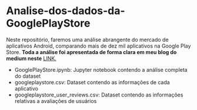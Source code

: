 # Analise-dos-dados-da-GooglePlayStore
Neste repositório, faremos uma análise abrangente do mercado de aplicativos Android, comparando mais de dez mil aplicativos na Google Play Store.
**Toda a análise foi apresentada de forma clara em meu blog do medium neste** [LINK.](https://medium.com/@Natan_Ximenes/analisando-a-googleplaystore-b96ea356d67f)

- GooglePlayStore.ipynb: Jupyter notebook contendo a análise completa do dataset
- googleplaystore.csv: Dataset contendo as informações de cada aplicativo
- googleplaystore_user_reviews.csv: Dataset contendo as informações relativas a avaliações de usuários
